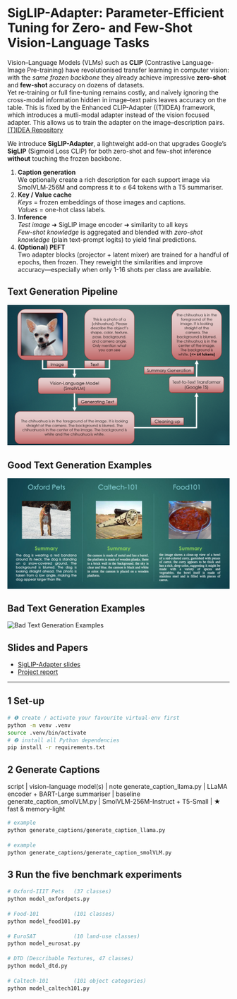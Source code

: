 # SigLIP-Adapter: Parameter-Efficient Tuning for Zero- and Few-Shot Vision-Language Tasks

Vision–Language Models (VLMs) such as **CLIP** (Contrastive Language-Image
Pre-training) have revolutionised transfer learning in computer vision:
with the *same frozen backbone* they already achieve impressive
**zero-shot** and **few-shot** accuracy on dozens of datasets.  
Yet re-training or full fine-tuning remains costly, and naïvely ignoring
the cross-modal information hidden in image–text pairs leaves accuracy
on the table. This is fixed by the Enhanced CLIP-Adapter ((T)IDEA) framework, which
introduces a mutli-modal adapter instead of the vision focused adapter. This allows
us to train the adapter on the image–description pairs. [(T)IDEA Repository](https://github.com/FourierAI/IDEA)

We introduce **SigLIP-Adapter**, a lightweight add-on that upgrades
Google’s **SigLIP** (Sigmoid Loss CLIP) for both zero-shot and few-shot
inference **without** touching the frozen backbone.

1. **Caption generation**  
   We optionally create a rich description for each support image via
   SmolVLM‐256M and compress it to ≤ 64 tokens with a T5 summariser.
2. **Key / Value cache**  
   *Keys* = frozen embeddings of those images and captions.  
   *Values* = one-hot class labels.
3. **Inference**  
   *Test image* ➜ SigLIP image encoder ➜ similarity to all keys  
   *Few-shot knowledge* is aggregated and blended with *zero-shot
   knowledge* (plain text-prompt logits) to yield final predictions.
4. **(Optional) PEFT**  
   Two adapter blocks (projector + latent mixer) are trained for a handful
   of epochs, then frozen. They reweight the similarities and improve
   accuracy—especially when only 1-16 shots per class are available.


## Text Generation Pipeline
![Good Text Generation Examples](/text_generation_examples/Text_Pipeline.png)


## Good Text Generation Examples

![Good Text Generation Examples](/text_generation_examples/Good_Text_Generation_Examples.png)

## Bad Text Generation Examples

![Bad Text Generation Examples](/text_generation_examples/Bad_Text_Generation_Examples.png)



## Slides and Papers

- [SigLIP-Adapter slides](https://github.com/tringuyen180303/SigLIP-Adapter/blob/main/docs/SigLIP_Adapter.pptx)
- [Project report](https://github.com/tringuyen180303/SigLIP-Adapter/blob/main/docs/SigLIP-Adapter.pdf)

---

## 1  Set-up

```bash
# ❶ create / activate your favourite virtual-env first
python -m venv .venv
source .venv/bin/activate        
# ❷ install all Python dependencies
pip install -r requirements.txt
```

## 2 Generate Captions

script | vision-language model(s) | note
generate_caption_llama.py | LLaMA encoder + BART-Large summariser | baseline
generate_caption_smolVLM.py | SmolVLM-256M-Instruct + T5-Small | ★ fast & memory-light

```bash
# example
python generate_captions/generate_caption_llama.py

# example
python generate_captions/generate_caption_smolVLM.py

```

## 3 Run the five benchmark experiments

```bash
# Oxford-IIIT Pets   (37 classes)
python model_oxfordpets.py

# Food-101           (101 classes)
python model_food101.py

# EuroSAT            (10 land-use classes)
python model_eurosat.py

# DTD (Describable Textures, 47 classes)
python model_dtd.py

# Caltech-101        (101 object categories)
python model_caltech101.py
```
